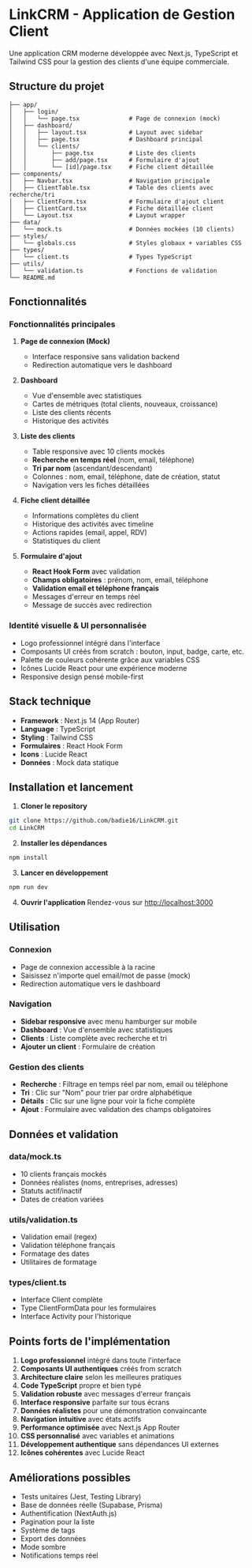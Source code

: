 # LinkCRM - Application de Gestion Client

Une application CRM moderne développée avec Next.js, TypeScript et Tailwind CSS pour la gestion des clients d'une équipe commerciale.

## Structure du projet

```
├── app/
│   ├── login/
│   │   └── page.tsx              # Page de connexion (mock)
│   ├── dashboard/
│   │   ├── layout.tsx            # Layout avec sidebar
│   │   ├── page.tsx              # Dashboard principal
│   │   └── clients/
│   │       ├── page.tsx          # Liste des clients
│   │       ├── add/page.tsx      # Formulaire d'ajout
│   │       └── [id]/page.tsx     # Fiche client détaillée
├── components/
│   ├── Navbar.tsx                # Navigation principale
│   ├── ClientTable.tsx           # Table des clients avec recherche/tri
│   ├── ClientForm.tsx            # Formulaire d'ajout client
│   ├── ClientCard.tsx            # Fiche détaillée client
│   └── Layout.tsx                # Layout wrapper
├── data/
│   └── mock.ts                   # Données mockées (10 clients)
├── styles/
│   └── globals.css               # Styles globaux + variables CSS
├── types/
│   └── client.ts                 # Types TypeScript
├── utils/
│   └── validation.ts             # Fonctions de validation
└── README.md
```

## Fonctionnalités

### Fonctionnalités principales

1. **Page de connexion (Mock)**
   - Interface responsive sans validation backend
   - Redirection automatique vers le dashboard

2. **Dashboard**
   - Vue d'ensemble avec statistiques
   - Cartes de métriques (total clients, nouveaux, croissance)
   - Liste des clients récents
   - Historique des activités

3. **Liste des clients**
   - Table responsive avec 10 clients mockés
   - **Recherche en temps réel** (nom, email, téléphone)
   - **Tri par nom** (ascendant/descendant)
   - Colonnes : nom, email, téléphone, date de création, statut
   - Navigation vers les fiches détaillées

4. **Fiche client détaillée**
   - Informations complètes du client
   - Historique des activités avec timeline
   - Actions rapides (email, appel, RDV)
   - Statistiques du client

5. **Formulaire d'ajout**
   - **React Hook Form** avec validation
   - **Champs obligatoires** : prénom, nom, email, téléphone
   - **Validation email et téléphone français**
   - Messages d'erreur en temps réel
   - Message de succès avec redirection

### Identité visuelle & UI personnalisée

- Logo professionnel intégré dans l'interface
- Composants UI créés from scratch : bouton, input, badge, carte, etc.
- Palette de couleurs cohérente grâce aux variables CSS
- Icônes Lucide React pour une expérience moderne
- Responsive design pensé mobile-first

## Stack technique

- **Framework** : Next.js 14 (App Router)
- **Language** : TypeScript
- **Styling** : Tailwind CSS
- **Formulaires** : React Hook Form
- **Icons** : Lucide React
- **Données** : Mock data statique

## Installation et lancement

1. **Cloner le repository**
```bash
git clone https://github.com/badie16/LinkCRM.git
cd LinkCRM
```

2. **Installer les dépendances**
```bash
npm install
```

3. **Lancer en développement**
```bash
npm run dev
```

4. **Ouvrir l'application**
Rendez-vous sur [http://localhost:3000](http://localhost:3000)

## Utilisation

### Connexion
- Page de connexion accessible à la racine
- Saisissez n'importe quel email/mot de passe (mock)
- Redirection automatique vers le dashboard

### Navigation
- **Sidebar responsive** avec menu hamburger sur mobile
- **Dashboard** : Vue d'ensemble avec statistiques
- **Clients** : Liste complète avec recherche et tri
- **Ajouter un client** : Formulaire de création

### Gestion des clients
- **Recherche** : Filtrage en temps réel par nom, email ou téléphone
- **Tri** : Clic sur "Nom" pour trier par ordre alphabétique
- **Détails** : Clic sur une ligne pour voir la fiche complète
- **Ajout** : Formulaire avec validation des champs obligatoires

## Données et validation

### data/mock.ts
- 10 clients français mockés
- Données réalistes (noms, entreprises, adresses)
- Statuts actif/inactif
- Dates de création variées

### utils/validation.ts
- Validation email (regex)
- Validation téléphone français
- Formatage des dates
- Utilitaires de formatage

### types/client.ts
- Interface Client complète
- Type ClientFormData pour les formulaires
- Interface Activity pour l'historique

##  Points forts de l'implémentation

1. **Logo professionnel** intégré dans toute l'interface
2. **Composants UI authentiques** créés from scratch
3. **Architecture claire** selon les meilleures pratiques
4. **Code TypeScript** propre et bien typé
5. **Validation robuste** avec messages d'erreur français
6. **Interface responsive** parfaite sur tous écrans
7. **Données réalistes** pour une démonstration convaincante
8. **Navigation intuitive** avec états actifs
9. **Performance optimisée** avec Next.js App Router
10. **CSS personnalisé** avec variables et animations
11. **Développement authentique** sans dépendances UI externes
12. **Icônes cohérentes** avec Lucide React

## Améliorations possibles

- Tests unitaires (Jest, Testing Library)
- Base de données réelle (Supabase, Prisma)
- Authentification (NextAuth.js)
- Pagination pour la liste
- Système de tags
- Export des données
- Mode sombre
- Notifications temps réel

